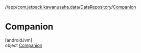 //[app](../../../../index.md)/[com.jetpack.kawanusaha.data](../../index.md)/[DataRepository](../index.md)/[Companion](index.md)

# Companion

[androidJvm]\
object [Companion](index.md)
